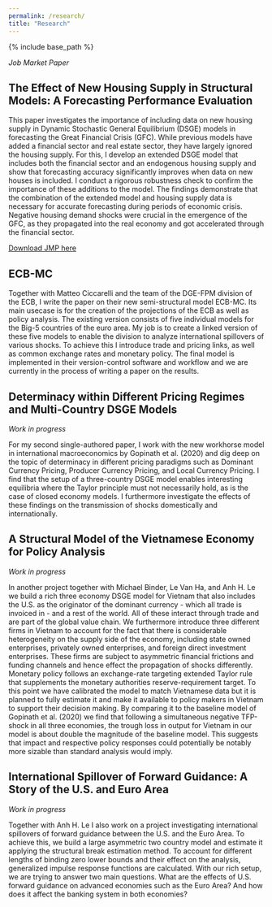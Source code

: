 ```yaml
---
permalink: /research/
title: "Research"
---
```


{% include base_path %}

*Job Market Paper*
## The Effect of New Housing Supply in Structural Models: A Forecasting Performance Evaluation

This paper investigates the importance of including data on new housing supply in Dynamic Stochastic General Equilibrium (DSGE) models in forecasting the Great Financial Crisis (GFC). While previous models have added a financial sector and real estate sector, they have largely ignored the housing supply. For this, I develop an extended DSGE model that includes both the financial sector and an endogenous housing supply and show that forecasting accuracy significantly improves when data on new houses is included. I conduct a rigorous robustness check to confirm the importance of these additions to the model. The findings demonstrate that the combination of the extended model and housing supply data is necessary for accurate forecasting during periods of economic crisis. Negative housing demand shocks were crucial in the emergence of the GFC, as they propagated into the real economy and got accelerated through the financial sector.

[Download JMP here](http://stefangirstmair.github.io/files/The_Effect_of_New_Housing_Supply_in_Structural_Models__A_Forecasting_Performance_Evaluation___Current.pdf)


## ECB-MC
Together with Matteo Ciccarelli and the team of the DGE-FPM division of the ECB, I write the paper on their new semi-structural model ECB-MC. Its main usecase is for the creation of the projections of the ECB as well as policy analysis. The existing version consists of five individual models for the Big-5 countries of the euro area. My job is to create a linked version of these five models to enable the division to analyze international spillovers of various shocks. To achieve this I introduce trade and pricing links, as well as common exchange rates and monetary policy. The final model is implemented in their version-control software and workflow and we are currently in the process of writing a paper on the results.


## Determinacy within Different Pricing Regimes and Multi-Country DSGE Models
*Work in progress*

For my second single-authored paper, I work with the new workhorse model in international macroeconomics by Gopinath et al. (2020) and dig deep on the topic of determinacy in different pricing paradigms such as Dominant Currency Pricing, Producer Currency Pricing, and Local Currency Pricing. I find that the setup of a three-country DSGE model enables interesting equilibria where the Taylor principle must not necessarily hold, as is the case of closed economy models. I furthermore investigate the effects of these findings on the transmission of shocks domestically and internationally.

## A Structural Model of the Vietnamese Economy for Policy Analysis
*Work in progress*

In another project together with Michael Binder, Le Van Ha, and Anh H. Le we build a rich three economy DSGE model for Vietnam that also includes the U.S. as the originator of the dominant currency - which all trade is invoiced in - and a rest of the world. All of these interact through trade and are part of the global value chain. We furthermore introduce three different firms in Vietnam to account for the fact that there is considerable heterogeneity on the supply side of the economy, including state owned enterprises, privately owned enterprises, and foreign direct investment enterprises. These firms are subject to asymmetric financial frictions and funding channels and hence effect the propagation of shocks differently. Monetary policy follows an exchange-rate targeting extended Taylor rule that supplements the monetary authorities reserve-requirement target. To this point we have calibrated the model to match Vietnamese data but it is planned to fully estimate it and make it available to policy makers in Vietnam to support their decision making. By comparing it to the baseline model of Gopinath et al. (2020) we find that following a simultaneous negative TFP-shock in all three economies, the trough loss in output for Vietnam in our model is about double the magnitude of the baseline model. This suggests that impact and respective policy responses could potentially be notably more sizable than standard analysis would imply. 

## International Spillover of Forward Guidance: A Story of the U.S. and Euro Area
*Work in progress*

Together with Anh H. Le I also work on a project investigating international spillovers of forward guidance between the U.S. and the Euro Area. To achieve this, we build a large asymmetric two country model and estimate it applying the structural break estimation method. To account for different lengths of binding zero lower bounds and their effect on the analysis, generalized impulse response functions are calculated. With our rich setup, we are trying to answer two main questions. What are the effects of U.S. forward guidance on advanced economies such as the Euro Area? And how does it affect the banking system in both economies?



